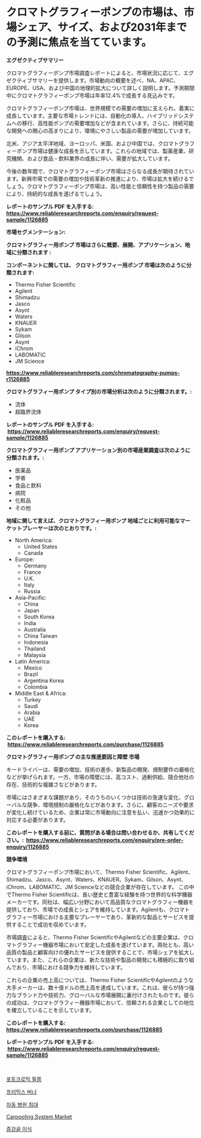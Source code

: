 <p><h1>クロマトグラフィーポンプの市場は、市場シェア、サイズ、および2031年までの予測に焦点を当てています。</h1></p><p><strong>エグゼクティブサマリー</strong></p>
<p><p>クロマトグラフィーポンプ市場調査レポートによると、市場状況に応じて、エグゼクティブサマリーを提供します。市場動向の概要を述べ、NA、APAC、EUROPE、USA、および中国の地理的拡大について詳しく説明します。予測期間中にクロマトグラフィーポンプ市場は年率12.4%で成長する見込みです。</p><p>クロマトグラフィーポンプ市場は、世界規模での需要の増加に支えられ、着実に成長しています。主要な市場トレンドには、自動化の導入、ハイブリッドシステムへの移行、高性能ポンプの需要増加などが含まれています。さらに、持続可能な開発への関心の高まりにより、環境にやさしい製品の需要が増加しています。</p><p>北米、アジア太平洋地域、ヨーロッパ、米国、および中国では、クロマトグラフィーポンプ市場は健康な成長を示しています。これらの地域では、製薬産業、研究機関、および食品・飲料業界の成長に伴い、需要が拡大しています。</p><p>今後の数年間で、クロマトグラフィーポンプ市場はさらなる成長が期待されています。新興市場での需要の増加や技術革新の推進により、市場は拡大を続けるでしょう。クロマトグラフィーポンプ市場は、高い性能と信頼性を持つ製品の需要により、持続的な成長を遂げるでしょう。</p></p>
<p><strong>レポートのサンプル PDF を入手する: <a href="https://www.reliableresearchreports.com/enquiry/request-sample/1126885">https://www.reliableresearchreports.com/enquiry/request-sample/1126885</a></strong></p>
<p><strong>市場セグメンテーション:</strong></p>
<p><strong> クロマトグラフィー用ポンプ 市場はさらに概要、展開、アプリケーション、地域に分類されます :</strong></p>
<p><strong>コンポーネントに関しては、 クロマトグラフィー用ポンプ 市場は次のように分類されます: &nbsp;</strong></p>
<p><ul><li>Thermo Fisher Scientific</li><li>Agilent</li><li>Shimadzu</li><li>Jasco</li><li>Asynt</li><li>Waters</li><li>KNAUER</li><li>Sykam</li><li>Gilson</li><li>Asynt</li><li>iChrom</li><li>LABOMATIC</li><li>JM Science</li></ul></p>
<p><strong><a href="https://www.reliableresearchreports.com/chromatography-pumps-r1126885">https://www.reliableresearchreports.com/chromatography-pumps-r1126885</a></strong></p>
<p><strong> クロマトグラフィー用ポンプ タイプ別の市場分析は次のように分類されます。:</strong></p>
<p><ul><li>流体</li><li>超臨界流体</li></ul></p>
<p><strong>レポートのサンプル PDF を入手する: &nbsp;<a href="https://www.reliableresearchreports.com/enquiry/request-sample/1126885">https://www.reliableresearchreports.com/enquiry/request-sample/1126885</a></strong></p>
<p><strong> クロマトグラフィー用ポンプ アプリケーション別の市場産業調査は次のように分類されます。:</strong></p>
<p><ul><li>医薬品</li><li>学者</li><li>食品と飲料</li><li>病院</li><li>化粧品</li><li>その他</li></ul></p>
<p><strong>地域に関して言えば、クロマトグラフィー用ポンプ 地域ごとに利用可能なマーケットプレーヤーは次のとおりです。:</strong></p>
<p><ul>
    <li>
        North America:
        <ul>
            <li>United States</li>
            <li>Canada</li>
        </ul>
    </li>
    <li>
        Europe:
        <ul>
            <li>Germany</li>
            <li>France</li>
            <li>U.K.</li>
            <li>Italy</li>
            <li>Russia</li>
        </ul>
    </li>
    <li>
        Asia-Pacific:
        <ul>
            <li>China</li>
            <li>Japan</li>
            <li>South Korea</li>
            <li>India</li>
            <li>Australia</li>
            <li>China Taiwan</li>
            <li>Indonesia</li>
            <li>Thailand</li>
            <li>Malaysia</li>
        </ul>
    </li>
    <li>
        Latin America:
        <ul>
            <li>Mexico</li>
            <li>Brazil</li>
            <li>Argentina Korea</li>
            <li>Colombia</li>
        </ul>
    </li>
    <li>
        Middle East & Africa:
        <ul>
            <li>Turkey</li>
            <li>Saudi</li>
            <li>Arabia</li>
            <li>UAE</li>
            <li>Korea</li>
        </ul>
    </li>
    </ul></p>
<p><strong>このレポートを購入する: &nbsp;<a href="https://www.reliableresearchreports.com/purchase/1126885">https://www.reliableresearchreports.com/purchase/1126885</a></strong></p>
<p><strong>クロマトグラフィー用ポンプ の主な推進要因と障壁 市場</strong></p>
<p><p>キードライバーは、需要の増加、技術の進歩、新製品の開発、規制要件の厳格化などが挙げられます。一方、市場の障壁には、高コスト、過剰供給、競合他社の存在、技術的な複雑さなどがあります。</p><p>市場にはさまざまな課題があり、そのうちのいくつかは技術の急速な変化、グローバルな競争、環境規制の厳格化などがあります。さらに、顧客のニーズや要求が変化し続けているため、企業は常に市場動向に注意を払い、迅速かつ効果的に対応する必要があります。</p></p>
<p><strong>このレポートを購入する前に、質問がある場合は問い合わせるか、共有してください。:&nbsp; <a href="https://www.reliableresearchreports.com/enquiry/pre-order-enquiry/1126885">https://www.reliableresearchreports.com/enquiry/pre-order-enquiry/1126885</a></strong></p>
<p><strong>競争環境</strong></p>
<p><p>クロマトグラフィーポンプ市場において、Thermo Fisher Scientific、Agilent、Shimadzu、Jasco、Asynt、Waters、KNAUER、Sykam、Gilson、Asynt、iChrom、LABOMATIC、JM Scienceなどの競合企業が存在しています。 この中でThermo Fisher Scientificは、長い歴史と豊富な経験を持つ世界的な科学機器メーカーです。同社は、幅広い分野において高品質なクロマトグラフィー機器を提供しており、市場での成長とシェアを維持しています。Agilentも、クロマトグラフィー市場における主要なプレーヤーであり、革新的な製品とサービスを提供することで成功を収めています。</p><p>市場調査によると、Thermo Fisher ScientificやAgilentなどの主要企業は、クロマトグラフィー機器市場において安定した成長を遂げています。両社とも、高い品質の製品と顧客向けの優れたサービスを提供することで、市場シェアを拡大しています。また、これらの企業は、新たな技術や製品の開発にも積極的に取り組んでおり、市場における競争力を維持しています。</p><p>これらの企業の売上高については、Thermo Fisher ScientificやAgilentのような大手メーカーは、数十億ドルの売上高を達成しています。これは、彼らが持つ強力なブランド力や技術力、グローバルな市場展開に裏付けされたものです。彼らの成功は、クロマトグラフィー機器市場において、信頼される企業としての地位を確立していることを示しています。</p></p>
<p><strong>このレポートを購入する: &nbsp; <a href="https://www.reliableresearchreports.com/purchase/1126885">https://www.reliableresearchreports.com/purchase/1126885</a></strong></p>
<p><strong>レポートのサンプル PDF を入手する: &nbsp;<a href="https://www.reliableresearchreports.com/enquiry/request-sample/1126885">https://www.reliableresearchreports.com/enquiry/request-sample/1126885</a></strong><strong></strong></p>
<p>&nbsp;</p>
<p><p><a href="https://medium.com/@costelcaramitru2022/%ED%8F%AC%ED%86%A0%ED%81%AC%EB%A1%9C%EB%AF%B9-%ED%95%84%EB%A6%84-%EC%8B%9C%EC%9E%A5-%EC%84%B1%EA%B3%B5%EC%A0%81%EC%9D%B8-%EB%B9%84%EC%A6%88%EB%8B%88%EC%8A%A4-%EC%A0%84%EB%9E%B5%EC%9D%98-%EC%97%B4%EC%87%A0-2031%EB%85%84%EA%B9%8C%EC%A7%80-%EC%98%88%EC%B8%A1-2319a1637dfb">포토크로믹 필름</a></p><p><a href="https://medium.com/@duculucescu2022/%ED%94%84%EB%A6%AC%EB%AF%B9%EC%8A%A4-%EB%B2%84%EB%84%88-%EC%8B%9C%EC%9E%A5-%EC%A0%84%EB%A7%9D-%EC%82%B0%EC%97%85-%EA%B0%9C%EC%9A%94-%EB%B0%8F-%EC%98%88%EC%B8%A1-2024%EB%85%84%EB%B6%80%ED%84%B0-2031%EB%85%84%EA%B9%8C%EC%A7%80-7db8486c89cc">프리믹스 버너</a></p><p><a href="https://github.com/JeromeRtyau89966/Market-Research-Report-List-1/blob/main/545680522726.md">자동 병원 침대</a></p><p><a href="https://github.com/Airanohannonzb68e5pb53oc1/Market-Research-Report-List-2/blob/main/carpooling-system-market.md">Carpooling System Market</a></p><p><a href="https://github.com/TimmyMann6767/Market-Research-Report-List-1/blob/main/456051722725.md">증강골 이식</a></p></p>